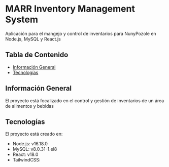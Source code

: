 # MARR Inventory Management System
Aplicación para el mangejo y control de inventarios para NunyPozole en Node.js, MySQL y React.js

## Tabla de Contenido
* [Información General](#info-general)
* [Tecnologías](#tecnologías) 


## Información General
El proyecto está focalizado en el control y gestión de inventarios de un área de alimentos y bebidas

## Tecnologías
El proyecto está creado en:
* Node.js: v16.18.0
* MySQL: v8.0.31-1.el8
* React: v18.0
* TailwindCSS:
